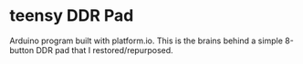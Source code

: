 # teensy DDR Pad

Arduino program built with platform.io. This is the brains behind a simple
8-button DDR pad that I restored/repurposed.
